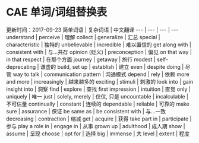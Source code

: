 # CAE 单词/词组替换表

更新时间：2017-09-23
简单词语 | 复杂词语 | 中文翻译
--- | --- | --- | ---
understand | perceive | 理解
collect | generalize | 汇总
special | characteristic | 独特的
unbelievable | incredible | 难以置信的
get along with | consistent with | 与...共存
opinion (贬义) | preconception | 偏见
on that way | in that respect | 在那个方面
journey | getaway | 旅行
modest | self-deprecating | 谦虚的
build, set up | establish | 建立
even | despite doing | 尽管
way to talk | communication pattern | 沟通模式
depend | rely | 依赖
more and more | increasingly | 越来越多的
exciting | stimuli | 刺激的
look into | gain insight into | 洞察
find | explore | 查找
first impression | intuition | 直觉
only | uniquely | 唯一
just | solely, merely | 仅仅, 只是
uncountable | incalculable | 不可估量
continually | constant | 连续的
dependable | reliable | 可靠的
make sure | assurance | 保证
be same as | be consistent with | 与...一致
decreasing | contraction | 缩减
get | acquire | 获得
take part in | participate | 参与
play a role in | engage in | 从事
grown up | adulthood | 成人期
show | assume | 呈现
choose | opt for | 选择
big | immense | 大
level | extent | 程度